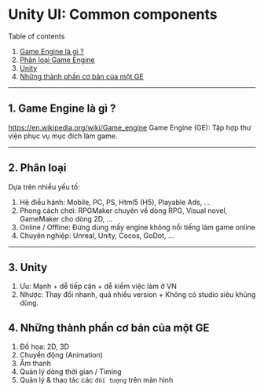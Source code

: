 # Unity UI: Common components

Table of contents

1. [Game Engine là gì ?](#1-game-engine-l%C3%A0-g%C3%AC-)
2. [Phân loại Game Engine](#2-ph%C3%A2n-lo%E1%BA%A1i)
3. [Unity](#3-Unity)
4. [Những thành phần cơ bản của một GE](#4-nh%E1%BB%AFng-th%C3%A0nh-ph%E1%BA%A7n-c%C6%A1-b%E1%BA%A3n-c%E1%BB%A7a-m%E1%BB%99t-ge)

---

## 1. Game Engine là gì ?

https://en.wikipedia.org/wiki/Game_engine
Game Engine (GE): Tập hợp thư viện phục vụ mục đích làm game.

---

## 2. Phân loại
Dựa trên nhiều yếu tố:
1. Hệ điều hành: Mobile, PC, PS, Html5 (H5), Playable Ads, ...
2. Phong cách chơi: RPGMaker chuyên về dòng RPG, Visual novel, GameMaker cho dòng 2D, ... 
3. Online / Offline: Đừng dùng mấy engine không nổi tiếng làm game online
4. Chuyên nghiệp: Unreal, Unity, Cocos, GoDot, ...

---

## 3. Unity
1. Ưu: Mạnh + dễ tiếp cận + dễ kiếm việc làm ở VN
2. Nhược: Thay đổi nhanh, quá nhiều version + Không có studio siêu khủng dùng.

## 4. Những thành phần cơ bản của một GE
1. Đồ họa: 2D, 3D
2. Chuyển động (Animation)
3. Âm thanh
4. Quản lý dòng thời gian / Timing
4. Quản lý & thao tác các `đối tượng` trên màn hình


